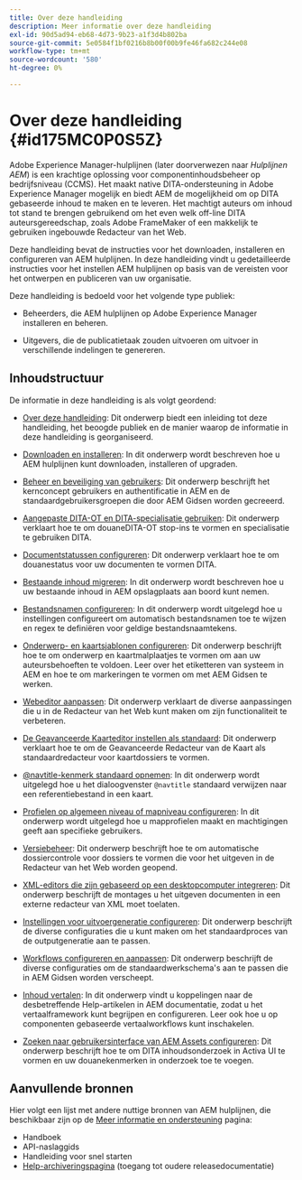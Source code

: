 ```yaml
---
title: Over deze handleiding
description: Meer informatie over deze handleiding
exl-id: 90d5ad94-eb68-4d73-9b23-a1f3d4b802ba
source-git-commit: 5e0584f1bf0216b8b00f00b9fe46fa682c244e08
workflow-type: tm+mt
source-wordcount: '580'
ht-degree: 0%

---
```


# Over deze handleiding {#id175MC0P0S5Z}

Adobe Experience Manager-hulplijnen \(later doorverwezen naar *Hulplijnen AEM*\) is een krachtige oplossing voor componentinhoudsbeheer op bedrijfsniveau \(CCMS\). Het maakt native DITA-ondersteuning in Adobe Experience Manager mogelijk en biedt AEM de mogelijkheid om op DITA gebaseerde inhoud te maken en te leveren. Het machtigt auteurs om inhoud tot stand te brengen gebruikend om het even welk off-line DITA auteursgereedschap, zoals Adobe FrameMaker of een makkelijk te gebruiken ingebouwde Redacteur van het Web.

Deze handleiding bevat de instructies voor het downloaden, installeren en configureren van AEM hulplijnen. In deze handleiding vindt u gedetailleerde instructies voor het instellen AEM hulplijnen op basis van de vereisten voor het ontwerpen en publiceren van uw organisatie.

Deze handleiding is bedoeld voor het volgende type publiek:

- Beheerders, die AEM hulplijnen op Adobe Experience Manager installeren en beheren.

- Uitgevers, die de publicatietaak zouden uitvoeren om uitvoer in verschillende indelingen te genereren.


## Inhoudstructuur

De informatie in deze handleiding is als volgt geordend:

- [Over deze handleiding](#id175MC0P0S5Z): Dit onderwerp biedt een inleiding tot deze handleiding, het beoogde publiek en de manier waarop de informatie in deze handleiding is georganiseerd.

- [Downloaden en installeren](download-install.md#): In dit onderwerp wordt beschreven hoe u AEM hulplijnen kunt downloaden, installeren of upgraden.

- [Beheer en beveiliging van gebruikers](user-admin-sec.md#): Dit onderwerp beschrijft het kernconcept gebruikers en authentificatie in AEM en de standaardgebruikersgroepen die door AEM Gidsen worden gecreeerd.

- [Aangepaste DITA-OT en DITA-specialisatie gebruiken](dita-ot-specialization.md#): Dit onderwerp verklaart hoe te om douaneDITA-OT stop-ins te vormen en specialisatie te gebruiken DITA.

- [Documentstatussen configureren](customize-doc-state.md#): Dit onderwerp verklaart hoe te om douanestatus voor uw documenten te vormen DITA.

- [Bestaande inhoud migreren](migrate-content.md#): In dit onderwerp wordt beschreven hoe u uw bestaande inhoud in AEM opslagplaats aan boord kunt nemen.

- [Bestandsnamen configureren](conf-file-names.md#): In dit onderwerp wordt uitgelegd hoe u instellingen configureert om automatisch bestandsnamen toe te wijzen en regex te definiëren voor geldige bestandsnaamtekens.

- [Onderwerp- en kaartsjablonen configureren](conf-template-tags.md#): Dit onderwerp beschrijft hoe te om onderwerp en kaartmalplaatjes te vormen om aan uw auteursbehoeften te voldoen. Leer over het etiketteren van systeem in AEM en hoe te om markeringen te vormen om met AEM Gidsen te werken.

- [Webeditor aanpassen](conf-web-editor.md#): Dit onderwerp verklaart de diverse aanpassingen die u in de Redacteur van het Web kunt maken om zijn functionaliteit te verbeteren.

- [De Geavanceerde Kaarteditor instellen als standaard](conf-map-editor.md#id194GHE0I0CW): Dit onderwerp verklaart hoe te om de Geavanceerde Redacteur van de Kaart als standaardredacteur voor kaartdossiers te vormen.

- [@navtitle-kenmerk standaard opnemen](auto-add-navtitle.md#): In dit onderwerp wordt uitgelegd hoe u het dialoogvenster `@navtitle` standaard verwijzen naar een referentiebestand in een kaart.

- [Profielen op algemeen niveau of mapniveau configureren](conf-folder-level.md#): In dit onderwerp wordt uitgelegd hoe u mapprofielen maakt en machtigingen geeft aan specifieke gebruikers.

- [Versiebeheer](version-management.md#): Dit onderwerp beschrijft hoe te om automatische dossiercontrole voor dossiers te vormen die voor het uitgeven in de Redacteur van het Web worden geopend.

- [XML-editors die zijn gebaseerd op een desktopcomputer integreren](integrate-desktop-editors.md#): Dit onderwerp beschrijft de montages u het uitgeven documenten in een externe redacteur van XML moet toelaten.

- [Instellingen voor uitvoergeneratie configureren](conf-output-generation.md#): Dit onderwerp beschrijft de diverse configuraties die u kunt maken om het standaardproces van de outputgeneratie aan te passen.

- [Workflows configureren en aanpassen](customize-workflows.md#): Dit onderwerp beschrijft de diverse configuraties om de standaardwerkschema&#39;s aan te passen die in AEM Gidsen worden verscheept.

- [Inhoud vertalen](translation.md#): In dit onderwerp vindt u koppelingen naar de desbetreffende Help-artikelen in AEM documentatie, zodat u het vertaalframework kunt begrijpen en configureren. Leer ook hoe u op componenten gebaseerde vertaalworkflows kunt inschakelen.

- [Zoeken naar gebruikersinterface van AEM Assets configureren](conf-dita-search.md#): Dit onderwerp beschrijft hoe te om DITA inhoudsonderzoek in Activa UI te vormen en uw douanekenmerken in onderzoek toe te voegen.


## Aanvullende bronnen

Hier volgt een lijst met andere nuttige bronnen van AEM hulplijnen, die beschikbaar zijn op de [Meer informatie en ondersteuning](https://helpx.adobe.com/support/xml-documentation-for-experience-manager.html) pagina:

- Handboek
- API-naslaggids
- Handleiding voor snel starten
- [Help-archiveringspagina](https://helpx.adobe.com/xml-documentation-for-experience-manager/archive.html) \(toegang tot oudere releasedocumentatie\)
